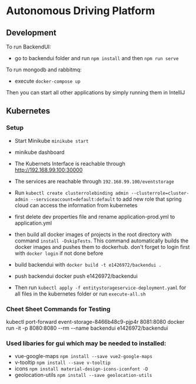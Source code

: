 # Autonomous Driving Platform

## Development

To run BackendUI:
* go to backendui folder and run `npm install` and then `npm run serve`

To run mongodb and rabbitmq:
* execute `docker-compose up`

Then you can start all other applications by simply running them in IntelliJ

## Kubernetes

### Setup
* Start Minikube `minikube start`
* minikube dashboard
* The Kubernets Interface is reachable through http://192.168.99.100:30000
* The services are reachable through `192.168.99.100/eventstorage`
* Run `kubectl create clusterrolebinding admin --clusterrole=cluster-admin --serviceaccount=default:default` to add new role that spring cloud can access the information from kubernetes


* first delete dev properties file and rename application-prod.yml to application.yml
* then build all docker images of projects in the root directory with command `install -DskipTests`. This command automatically builds the docker images and pushes them to dockerhub. don't forget to login first with `docker login` if not done before
* build backendui with `docker build -t e1426972/backendui .`
* push backendui docker push e1426972/backendui
* Then run `kubectl apply -f entitystorageservice-deployment.yaml` for all files in the kubernetes folder or run `execute-all.sh`

### Cheet Sheet Commands for Testing

kubectl port-forward event-storage-8466b48c9-pjp4r 8081:8080
docker run -it -p 8080:8080 --rm --name backendui e1426972/backendui

### Used libaries for gui which may be needed to installed:
* vue-google-maps `npm install --save vue2-google-maps`
* v-tooltip `npm install --save v-tooltip`
* icons `npm install material-design-icons-iconfont -D`
* geolocation-utils `npm install --save geolocation-utils`
